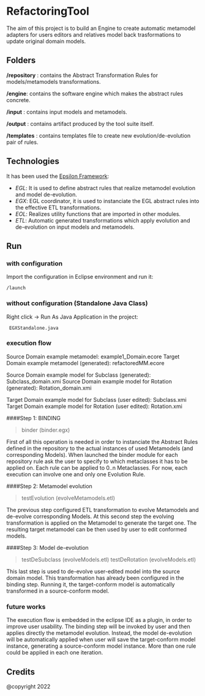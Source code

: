 # RefactoringTool

The aim of this project is to build an Engine to create automatic
metamodel adapters for users editors and relatives model back trasformations
to update original domain models.


## Folders

**/repository** : contains the Abstract Transformation Rules for models/metamodels transformations.

**/engine**: contains the software engine which makes the abstract rules concrete.

**/input** : contains input models and metamodels.

**/output** : contains artifact produced by the tool suite itself.

**/templates** : contains templates file to create new evolution/de-evolution pair of rules.


## Technologies

It has been used the [Epsilon Framework](https://www.eclipse.org/epsilon/ "Epsilon Framework"):

* _EGL_: It is used to define abstract rules that realize metamodel evolution and model de-evolution.
* _EGX_: EGL coordinator, it is used to instanciate the EGL abstract rules into the effective
ETL transformations.
* _EOL_: Realizes utility functions that are imported in other modules.
* _ETL_: Automatic generated transformations which apply evolution and de-evolution on input
models and metamodels.


## Run
### with configuration
Import the configuration in Eclipse environment and run it:

```
/launch
```

### without configuration (Standalone Java Class)
Right click -> Run As Java Application in the project:

```
 EGXStandalone.java
```

### execution flow
Source Domain example metamodel: example1_Domain.ecore
Target Domain example metamodel (generated): refactoredMM.ecore

Source Domain example model for Subclass (generated): Subclass_domain.xmi
Source Domain example model for Rotation (generated): Rotation_domain.xmi

Target Domain example model for Subclass (user edited): Subclass.xmi
Target Domain example model for Rotation (user edited): Rotation.xmi

####Step 1: BINDING
> binder (binder.egx)

First of all this operation is needed in order to instanciate the Abstract Rules defined
in the repository to the actual instances of used Metamodels (and corresponding Models).
When launched the binder module for each repository rule ask the user to specify to which
metaclasses it has to be applied on.
Each rule can be applied to 0..n Metaclasses.
For now, each execution can involve one and only one Evolution Rule.

####Step 2: Metamodel evolution
> testEvolution (evolveMetamodels.etl)

The previous step configured ETL transformation to evolve Metamodels and de-evolve corresponding
Models. At this second step the evolving transformation is applied on the Metamodel to generate
the target one. The resulting target metamodel can be then used by user to edit conformed models. 

####Step 3: Model de-evolution
> testDeSubclass (evolveModels.etl)
> testDeRotation (evolveModels.etl)

This last step is used to de-evolve user-edited model into the source domain model. This
transformation has already been configured in the binding step. Running it, the target-conform model
is automatically transformed in a source-conform model.


### future works
The execution flow is embedded in the eclipse IDE as a plugin, in order to improve user
usability. The binding step will be invoked by user and then applies directly the metamodel
evolution.
Instead, the model de-evolution will be automatically applied when user will save the
target-conform model instance, generating a source-conform model instance.
More than one rule could be applied in each one iteration.

## Credits

@copyright 2022
